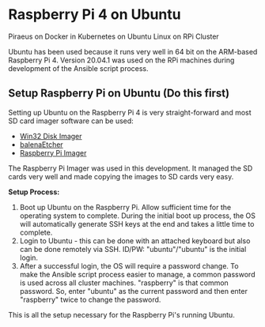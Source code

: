 # Raspberry Pi 4 on Ubuntu

Piraeus on Docker in Kubernetes on Ubuntu Linux on RPi Cluster

Ubuntu has been used because it runs very well in 64 bit on the ARM-based Raspberry Pi 4.  Version 20.04.1 was used on the RPi machines during development of the Ansible script process.

## Setup Raspberry Pi on Ubuntu (Do this first)

Setting up Ubuntu on the Raspberry Pi 4 is very straight-forward and most SD card imager software can be used:

- [Win32 Disk Imager](https://sourceforge.net/projects/win32diskimager/)
- [balenaEtcher](https://www.balena.io/etcher/)
- [Raspberry Pi Imager](https://www.raspberrypi.org/downloads/)

The Raspberry Pi Imager was used in this development.  It managed the SD cards very well and made copying the images to SD cards very easy.

**Setup Process:**

1. Boot up Ubuntu on the Raspberry Pi. Allow sufficient time for the operating system to complete. During the initial boot up process, the OS will automatically generate SSH keys at the end and takes a little time to complete.
2. Login to Ubuntu - this can be done with an attached keyboard but also can be done remotely via SSH.  ID/PW: "ubuntu"/"ubuntu" is the initial login.
3. After a successful login, the OS will require a password change. To make the Ansible script process easier to manage, a common password is used across all cluster machines. "raspberry" is that common password.  So, enter "ubuntu" as the current password and then enter "raspberry" twice to change the password.

This is all the setup necessary for the Raspberry Pi's running Ubuntu.
